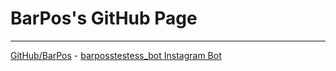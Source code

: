 # BarPos's GitHub Page
------
<a href="https://github.com/BarPos/">GitHub/BarPos</a><a> - </a>
<a href="https://barpos.github.io/barposstestss_bot/">barposstestess_bot Instagram Bot</a>
